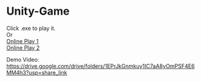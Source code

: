 # Unity-Game
Click .exe to play it.  
Or  
[Online Play 1](https://8reaks.github.io/UnityGame_Space3040/)  
[Online Play 2](https://8reaks.github.io/UnityGame_Space3040/)  

Demo Video:
https://drive.google.com/drive/folders/1EPrJkGnmkuy1IC7aA8yOmPSF4E6MM4h3?usp=share_link
